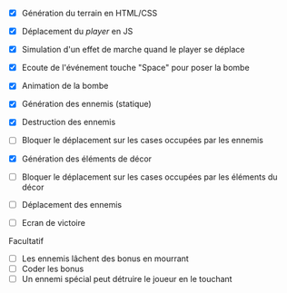 - [x] Génération du terrain en HTML/CSS
- [x] Déplacement du *player* en JS
- [x] Simulation d'un effet de marche quand le player se déplace
- [x] Ecoute de l'événement touche "Space" pour poser la bombe
- [x] Animation de la bombe
- [x] Génération des ennemis (statique)
- [x] Destruction des ennemis
- [ ] Bloquer le déplacement sur les cases occupées par les ennemis

- [x] Génération des éléments de décor
- [ ] Bloquer le déplacement sur les cases occupées par les éléments du décor


- [ ] Déplacement des ennemis

- [ ] Ecran de victoire

Facultatif
- [ ] Les ennemis lâchent des bonus en mourrant
- [ ] Coder les bonus
- [ ] Un ennemi spécial peut détruire le joueur en le touchant
